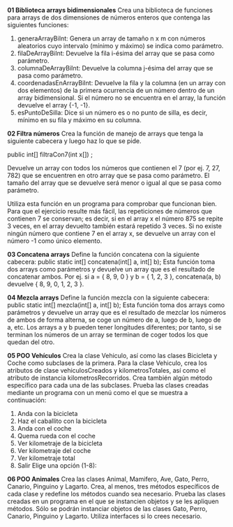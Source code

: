 **01 Biblioteca arrays bidimensionales**
Crea una biblioteca de funciones para arrays de dos dimensiones de números enteros que contenga las siguientes funciones:
1. generaArrayBiInt: Genera un array de tamaño n x m con números aleatorios cuyo intervalo (mínimo y máximo) se indica como parámetro.
2. filaDeArrayBiInt: Devuelve la fila i-ésima del array que se pasa como parámetro.
3. columnaDeArrayBiInt: Devuelve la columna j-ésima del array que se pasa como parámetro.
4. coordenadasEnArrayBiInt: Devuelve la fila y la columna (en un array con dos elementos) de la primera ocurrencia de un número dentro de un array bidimensional. Si el número no se encuentra en el array, la función devuelve el array {-1, -1}.
5. esPuntoDeSilla: Dice si un número es o no punto de silla, es decir, mínimo en su fila y máximo en su columna.



**02 Filtra números**
Crea la función de manejo de arrays que tenga la siguiente cabecera y luego haz lo que se pide.

public int[] filtraCon7(int x[]) ;

Devuelve un array con todos los números que contienen el 7 (por ej. 7, 27, 782) que se encuentren en otro array que se pasa como parámetro. El tamaño del array que se devuelve será menor o igual al que se pasa como parámetro.

Utiliza esta función en un programa para comprobar que funcionan bien. Para que el ejercicio resulte más fácil, las repeticiones de números que contienen 7 se conservan; es decir, si en el array x el número 875 se repite 3 veces, en el array devuelto también estará repetido 3 veces. Si no existe ningún número que contiene 7 en el array x, se devuelve un array con el número -1 como único elemento.



**03 Concatena arrays**
Define la función concatena con la siguiente cabecera:
public static int[] concatena(int[] a, int[] b);
Esta función toma dos arrays como parámetros y devuelve un array que es el resultado de concatenar ambos. Por ej. si a = { 8, 9, 0 } y b = { 1, 2, 3 }, concatena(a, b) devuelve { 8, 9, 0, 1, 2, 3 }.



**04 Mezcla arrays**
Define la función mezcla con la siguiente cabecera:
public static int[] mezcla(int[] a, int[] b);
Esta función toma dos arrays como parámetros y devuelve un array que es el resultado de mezclar los números de ambos de forma alterna, se coge un número de a, luego de b, luego de a, etc. Los arrays a y b pueden tener longitudes diferentes; por tanto, si se terminan los números de un array se terminan de coger todos los que quedan del otro.

**05 POO Vehículos**
Crea la clase Vehiculo, así como las clases Bicicleta y Coche como subclases de la primera. Para la clase Vehiculo, crea los atributos de clase vehiculosCreados y kilometrosTotales, así como el atributo de instancia kilometrosRecorridos. Crea también algún método específico para cada una de las subclases. 
Prueba las clases creadas mediante un programa con un menú como el que se muestra a continuación:

1. Anda con la bicicleta
2. Haz el caballito con la bicicleta
3. Anda con el coche
4. Quema rueda con el coche
5. Ver kilometraje de la bicicleta
6. Ver kilometraje del coche
7. Ver kilometraje total
8. Salir
Elige una opción (1-8):



**06 POO Animales**
Crea las clases Animal, Mamifero, Ave, Gato, Perro, Canario, Pinguino y Lagarto. Crea, al menos, tres métodos específicos de cada clase y redefine los métodos cuando sea necesario. Prueba las clases creadas en un programa en el que se instancien objetos y se les apliquen métodos.
Sólo se podrán instanciar objetos de las clases  Gato, Perro, Canario, Pinguino y Lagarto. 
Utiliza interfaces si lo crees necesario.

